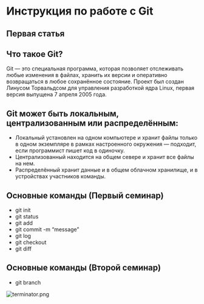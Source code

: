 # Инструкция  по работе с Git

## Первая статья

## Что такое Git?
Git — это специальная программа, которая позволяет отслеживать любые изменения в файлах, хранить их версии и оперативно возвращаться в любое сохранённое состояние.
Проект был создан Линусом Торвальдсом для управления разработкой ядра Linux, первая версия выпущена 7 апреля 2005 года.

## Git может быть локальным, централизованным или распределённым:

* Локальный установлен на одном компьютере и хранит файлы только в одном экземпляре в рамках настроенного окружения — подходит, если программист пишет код в одиночку.
* Централизованный находится на общем севере и хранит все файлы на нем.
* Распределённый хранит данные и в общем облачном хранилище, и в устройствах участников команды.

## Основные команды (Первый семинар)
* git init
* git status
* git add
* git commit -m “message”
* git log
* git checkout 
* git diff

## Основные команды (Второй семинар)
* git branch


![terminator.png](terminator.png)